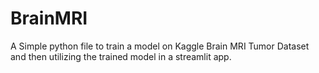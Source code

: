 # BrainMRI
A Simple python file to train a model on Kaggle Brain MRI Tumor Dataset and then utilizing the trained model in a streamlit app.
